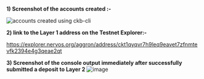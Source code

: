 **1) Screenshot of the accounts created :-**

![accounts created using ckb-cli ](https://user-images.githubusercontent.com/19988098/129144181-af5f32ea-dc7f-4359-82f8-711eeaab4524.png)

**2) link to the Layer 1 address on the Testnet Explorer:-**

https://explorer.nervos.org/aggron/address/ckt1qyqvr7h9leq9eavet7zfnmtevfk2394e4g3qeae2qt

**3) Screenshot of the console output immediately after successfully submitted a deposit to Layer 2**
![image](https://user-images.githubusercontent.com/19988098/129311728-4c2903e5-8585-4fc6-a70d-100cf27f837d.png)




